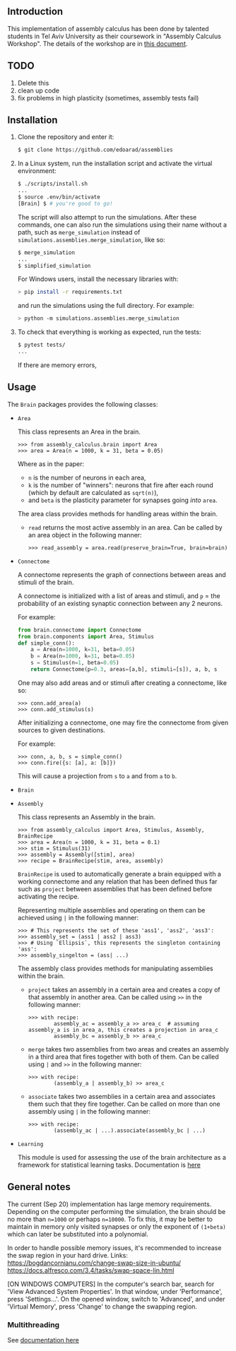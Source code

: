 
## Introduction
This implementation of assembly calculus has been done by talented students in Tel Aviv University as their coursework in "Assembly Calculus Workshop". 
The details of the workshop are in [this document](https://docs.google.com/document/d/1czzQee_afvhgzptOJJFCVQ1OuU_OoXoYw1m_3ew0zCM/edit#).


## TODO
1. Delete this
6. clean up code
7. fix problems in high plasticity (sometimes, assembly tests fail)

## Installation

1. Clone the repository and enter it:

    ```sh
    $ git clone https://github.com/edoarad/assemblies
    ```

2. In a Linux system, run the installation script and activate the virtual environment:
    ```sh
    $ ./scripts/install.sh
    ...
    $ source .env/bin/activate
    [Brain] $ # you're good to go!
    ```
   The script will also attempt to run the simulations.
   After these commands, one can also run the simulations using their name without a path, such as `merge_simulation`
   instead of `simulations.assemblies.merge_simulation`, like so:
   ```sh
   $ merge_simulation
   ...
   $ simplified_simulation
   ```

   For Windows users, install the necessary libraries with:
   ```sh
   > pip install -r requirements.txt
   ```
   and run the simulations using the full directory. For example:
   ```sh
   > python -m simulations.assemblies.merge_simulation
   ```

3. To check that everything is working as expected, run the tests:

    ```sh
    $ pytest tests/
    ...
    ```

    If there are memory errors, 

## Usage

The `Brain` packages provides the following classes:
    
- `Area`

    This class represents an Area in the brain.

    ```pycon
    >>> from assembly_calculus.brain import Area
    >>> area = Area(n = 1000, k = 31, beta = 0.05)
    ```

    Where as in the paper:
    * `n` is the number of neurons in each area, 
    * `k` is the number of "winners": neurons that fire after each round (which by default are calculated as `sqrt(n)`), 
    * and `beta` is the plasticity parameter for synapses going _into_ `area`. 

    The area class provides methods for handling areas within the brain.
    - `read`
        returns the most active assembly in an area. Can be called by an area object in the following manner:
        ```pycon
        >>> read_assembly = area.read(preserve_brain=True, brain=brain)
        ```
    
- `Connectome`
    
    A connectome represents the graph of connections between areas and stimuli of the brain.

    A connectome is initialized with a list of areas and stimuli,
    and `p` = the probability of an existing synaptic connection between any 2 neurons.

    For example:

    ```python
    from brain.connectome import Connectome
    from brain.components import Area, Stimulus
    def simple_conn():
        a = Area(n=1000, k=31, beta=0.05)
        b = Area(n=1000, k=31, beta=0.05)
        s = Stimulus(n=1, beta=0.05)
        return Connectome(p=0.3, areas=[a,b], stimuli=[s]), a, b, s
    ```

    One may also add areas and or stimuli after creating a connectome, like so:

    ```pycon
    >>> conn.add_area(a)
    >>> conn.add_stimulus(s)
    ```

    After initializing a connectome,
    one may fire the connectome from given sources to given destinations.

    For example:

    ```pycon
    >>> conn, a, b, s = simple_conn()
    >>> conn.fire({s: [a], a: [b]})
    ```

    This will cause a projection from `s` to `a` and from `a` to `b`.
    
- `Brain`
        
- `Assembly`
    
    This class represents an Assembly in the brain.
    
    ```pycon
    >>> from assembly_calculus import Area, Stimulus, Assembly, BrainRecipe
    >>> area = Area(n = 1000, k = 31, beta = 0.1)
    >>> stim = Stimulus(31)
    >>> assembly = Assembly([stim], area)
    >>> recipe = BrainRecipe(stim, area, assembly)
    ```
    
    `BrainRecipe` is used to automatically generate a brain equipped with a working connectome and any relation that has been defined thus far such as `project` between assemblies that has been defined before activating the recipe. 
    
    Representing multiple assemblies and operating on them can be achieved using `|` in the following manner:
    
    ```pycon
    >>> # This represents the set of these 'ass1', 'ass2', 'ass3':
    >>> assembly_set = (ass1 | ass2 | ass3)         
    >>> # Using `Ellipsis`, this represents the singleton containing 'ass':
    >>> assembly_singelton = (ass| ...)             
    ```
    The assembly class provides methods for manipulating assemblies within the brain.
    
    - `project`
        takes an assembly in a certain area and creates a copy of that assembly
        in another area. Can be called using `>>` in the following manner:
    
        ```pycon
        >>> with recipe:
                assembly_ac = assembly_a >> area_c  # assuming assembly_a is in area_a, this creates a projection in area_c
                assembly_bc = assembly_b >> area_c
        ```
       
    - `merge`
        takes two assemblies from two areas and creates an assembly in a third area
        that fires together with both of them. Can be called using `|` and `>>` in the following manner:
        
        ```pycon
        >>> with recipe:
                (assembly_a | assembly_b) >> area_c
        ```
        
    - `associate`
        takes two assemblies in a certain area and associates them such that
        they fire together. Can be called on more than one assembly using `|` in the following manner:
        
        ```pycon
        >>> with recipe:
                (assembly_ac | ...).associate(assembly_bc | ...)
        ```
        



- `Learning`

    This module is used for assessing the use of the brain architecture as a framework for statistical learning tasks. Documentation is [here](assembly_calculus/brain/performance/multithreaded/README.md)

## General notes

The current (Sep 20) implementation has large memory requirements. Depending on the computer performing the simulation, the brain should be no more than `n=1000` or perhaps `n=10000`.
To fix this, it may be better to maintain in memory only visited synapses or only the exponent of `(1+beta)` which can later be substituted into a polynomial.


In order to handle possible memory issues, it's recommended to increase the swap region in your hard drive.
Links:
https://bogdancornianu.com/change-swap-size-in-ubuntu/
https://docs.alfresco.com/3.4/tasks/swap-space-lin.html

[ON WINDOWS COMPUTERS] In the computer's search bar, search for 'View Advanced System Properties'.
In that window, under 'Performance', press 'Settings...'. On the opened window, switch to 'Advanced', and under 'Virtual Memory',
press 'Change' to change the swapping region.

### Multithreading
See [documentation here](assembly_calculus/brain/performance/multithreaded/README.md)